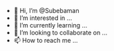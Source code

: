 - 👋 Hi, I’m @Subebaman
- 👀 I’m interested in ...
- 🌱 I’m currently learning ...
- 💞️ I’m looking to collaborate on ...
- 📫 How to reach me ...

<!---
Subebaman/Subebaman is a ✨ special ✨ repository because its `README.md` (this file) appears on your GitHub profile.
You can click the Preview link to take a look at your changes.
--->
